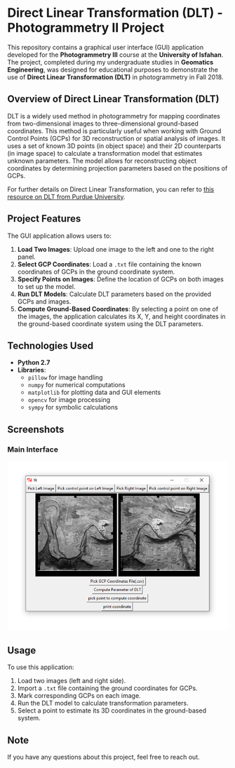 # Direct Linear Transformation (DLT) - Photogrammetry II Project

This repository contains a graphical user interface (GUI) application developed for the **Photogrammetry III** course at the **University of Isfahan**. The project, completed during my undergraduate studies in **Geomatics Engineering**, was designed for educational purposes to demonstrate the use of **Direct Linear Transformation (DLT)** in photogrammetry in Fall 2018.

## Overview of Direct Linear Transformation (DLT)

DLT is a widely used method in photogrammetry for mapping coordinates from two-dimensional images to three-dimensional ground-based coordinates. This method is particularly useful when working with Ground Control Points (GCPs) for 3D reconstruction or spatial analysis of images. It uses a set of known 3D points (in object space) and their 2D counterparts (in image space) to calculate a transformation model that estimates unknown parameters. The model allows for reconstructing object coordinates by determining projection parameters based on the positions of GCPs.

For further details on Direct Linear Transformation, you can refer to [this resource on DLT from Purdue University](https://engineering.purdue.edu/CCE/Academics/Groups/Geomatics/DPRG/Courses_Materials/Photogrammetry_2020Fall/AKAM_DLT_CV_AKAM).

## Project Features

The GUI application allows users to:
1. **Load Two Images**: Upload one image to the left and one to the right panel.
2. **Select GCP Coordinates**: Load a `.txt` file containing the known coordinates of GCPs in the ground coordinate system.
3. **Specify Points on Images**: Define the location of GCPs on both images to set up the model.
4. **Run DLT Models**: Calculate DLT parameters based on the provided GCPs and images.
5. **Compute Ground-Based Coordinates**: By selecting a point on one of the images, the application calculates its X, Y, and height coordinates in the ground-based coordinate system using the DLT parameters.

## Technologies Used

- **Python 2.7**
- **Libraries**:
  - `pillow` for image handling
  - `numpy` for numerical computations
  - `matplotlib` for plotting data and GUI elements
  - `opencv` for image processing
  - `sympy` for symbolic calculations

## Screenshots

### Main Interface
![Application Screenshot](docs/Capture.PNG)

## Usage

To use this application:
1. Load two images (left and right side).
2. Import a `.txt` file containing the ground coordinates for GCPs.
3. Mark corresponding GCPs on each image.
4. Run the DLT model to calculate transformation parameters.
5. Select a point to estimate its 3D coordinates in the ground-based system.

## Note
If you have any questions about this project, feel free to reach out.
